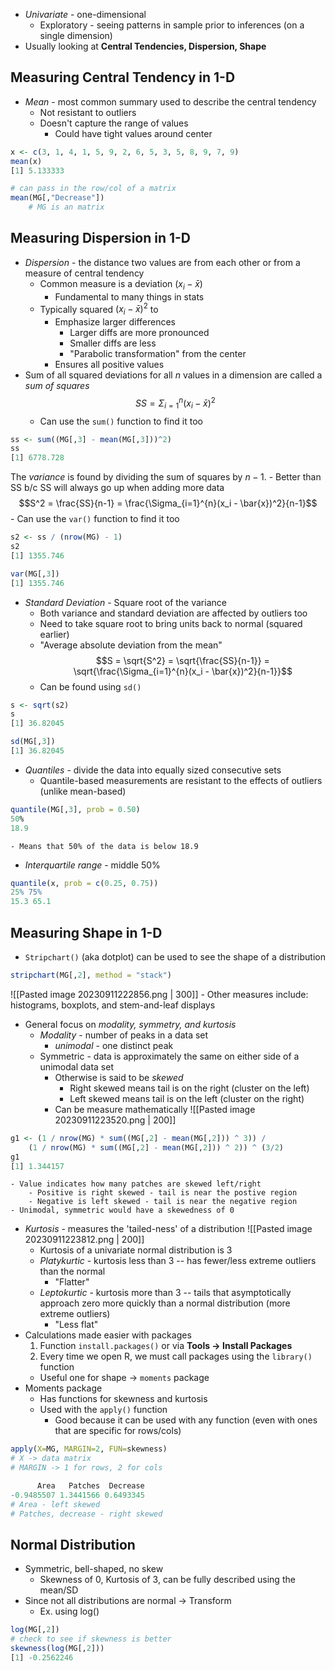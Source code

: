 - *Univariate* - one-dimensional
	- Exploratory - seeing patterns in sample prior to inferences (on a single dimension)
- Usually looking at **Central Tendencies, Dispersion, Shape**

## Measuring Central Tendency in 1-D
- *Mean* - most common summary used to describe the central tendency
	- Not resistant to outliers
	- Doesn't capture the range of values
		- Could have tight values around center
```r
x <- c(3, 1, 4, 1, 5, 9, 2, 6, 5, 3, 5, 8, 9, 7, 9)
mean(x)
[1] 5.133333

# can pass in the row/col of a matrix
mean(MG[,"Decrease"]) 
	# MG is an matrix
```

## Measuring Dispersion in 1-D
- *Dispersion* - the distance two values are from each other or from a measure of central tendency
	- Common measure is a deviation $(x_i - \bar{x})$ 
		- Fundamental to many things in stats
	- Typically squared $(x_i - \bar{x})^2$ to 
		- Emphasize larger differences
			- Larger diffs are more pronounced
			- Smaller diffs are less
			- "Parabolic transformation" from the center
		- Ensures all positive values
- Sum of all squared deviations for all $n$ values in a dimension are called a *sum of squares*
$$SS = \Sigma_{i=1}^{n}(x_i - \bar{x})^2$$
	- Can use the `sum()` function to find it too
```r
ss <- sum((MG[,3] - mean(MG[,3]))^2)
ss
[1] 6778.728
```

The *variance* is found by dividing the sum of squares by $n -1$. 
	- Better than SS b/c SS will always go up when adding more data
$$S^2 = \frac{SS}{n-1} = \frac{\Sigma_{i=1}^{n}(x_i - \bar{x})^2}{n-1}$$
	- Can use the `var()` function to find it too
```r
s2 <- ss / (nrow(MG) - 1)
s2
[1] 1355.746

var(MG[,3])  
[1] 1355.746
```
- *Standard Deviation* - Square root of the variance
	- Both variance and standard deviation are affected by outliers too
	- Need to take square root to bring units back to normal (squared earlier)
	- "Average absolute deviation from the mean"
$$S = \sqrt{S^2} = \sqrt{\frac{SS}{n-1}} = \sqrt{\frac{\Sigma_{i=1}^{n}(x_i - \bar{x})^2}{n-1}}$$
	- Can be found using `sd()`
```r
s <- sqrt(s2)  
s  
[1] 36.82045  

sd(MG[,3])  
[1] 36.82045
```

- *Quantiles* - divide the data into equally sized consecutive sets
	- Quantile-based measurements are resistant to the effects of outliers (unlike mean-based)
```r
quantile(MG[,3], prob = 0.50)  
50%  
18.9
```
	- Means that 50% of the data is below 18.9
- *Interquartile range* - middle 50%
```r
quantile(x, prob = c(0.25, 0.75))  
25% 75%  
15.3 65.1
```

## Measuring Shape in 1-D
- `Stripchart()` (aka dotplot) can be used to see the shape of a distribution
```r
stripchart(MG[,2], method = "stack")
```
![[Pasted image 20230911222856.png | 300]]
	- Other measures include: histograms, boxplots, and stem-and-leaf displays
- General focus on *modality, symmetry, and kurtosis*
	- *Modality* - number of peaks in a data set
		- *unimodal* - one distinct peak
	- Symmetric - data is approximately the same on either side of a unimodal data set
		- Otherwise is said to be *skewed*
			- Right skewed means tail is on the right (cluster on the left)
			- Left skewed means tail is on the left (cluster on the right)
		- Can be measure mathematically
			![[Pasted image 20230911223520.png | 200]]
```r
g1 <- (1 / nrow(MG) * sum((MG[,2] - mean(MG[,2])) ^ 3)) /  
	(1 / nrow(MG) * sum((MG[,2] - mean(MG[,2])) ^ 2)) ^ (3/2)
g1  
[1] 1.344157 
````
	- Value indicates how many patches are skewed left/right
		- Positive is right skewed - tail is near the postive region
		- Negative is left skewed - tail is near the negative region
	- Unimodal, symmetric would have a skewedness of 0

- *Kurtosis* - measures the 'tailed-ness' of a distribution
	![[Pasted image 20230911223812.png | 200]]
	- Kurtosis of a univariate normal distribution is 3
	- *Platykurtic* - kurtosis less than 3 -- has fewer/less extreme outliers than the normal
		- "Flatter"
	- *Leptokurtic* - kurtosis more than 3 -- tails that asymptotically approach zero more quickly than a normal distribution (more extreme outliers)
		- "Less flat"
- Calculations made easier with packages
	1. Function `install.packages()` or via **Tools -> Install Packages**
	2. Every time we open R, we must call packages using the `library()` function
	- Useful one for shape -> `moments` package
- Moments package
	- Has functions for skewness and kurtosis
	- Used with the `apply()` function
		- Good because it can be used with any function (even with ones that are specific for rows/cols)
```r
apply(X=MG, MARGIN=2, FUN=skewness)
# X -> data matrix
# MARGIN -> 1 for rows, 2 for cols

	  Area   Patches  Decrease  
-0.9485507 1.3441566 0.6493345
# Area - left skewed
# Patches, decrease - right skewed
```

## Normal Distribution
- Symmetric, bell-shaped, no skew
	- Skewness of 0, Kurtosis of 3, can be fully described using the mean/SD
- Since not all distributions are normal -> Transform
	- Ex. using log()
```r
log(MG[,2])
# check to see if skewness is better
skewness(log(MG[,2]))
[1] -0.2562246
```